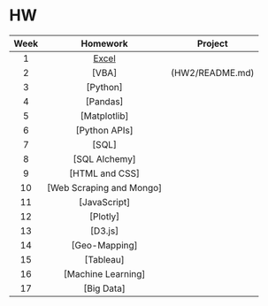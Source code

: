 # HW
|Week| Homework  | Project  |
|:---:|:---:|:---:|
|1| [Excel](HW1/README.md)  |   |
|2| [VBA]  |(HW2/README.md)   |
|3| [Python]  |   |
|4| [Pandas]  |   |
|5| [Matplotlib]  |   |
|6| [Python APIs]  |   |
|7| [SQL]  |   |
|8| [SQL Alchemy]  |   |
|9| [HTML and CSS]  |   |
|10| [Web Scraping and Mongo]  |   |
|11| [JavaScript]  |   |
|12| [Plotly]  |   |
|13| [D3.js]  |   |
|14| [Geo-Mapping]  |   |
|15| [Tableau]  |   |
|16| [Machine Learning]  |   |
|17| [Big Data] |   |
